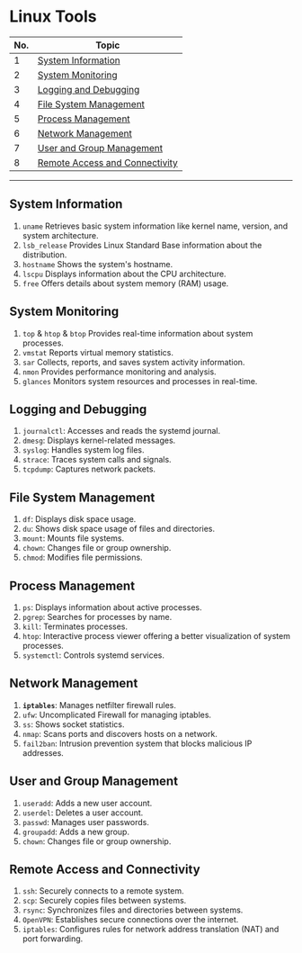 # Linux Tools

| No. | Topic                                             |
| --- | ------------------------------------------------- |
| 1   | [System Information](#system-information)         |
| 2   | [System Monitoring](#system-monitoring)           |
| 3   | [Logging and Debugging](#logging-and-debugging)   |
| 4   | [File System Management](#file-system-management) |
| 5   | [Process Management](#process-management)         |
| 6   | [Network Management](#network-management)         |
| 7   | [User and Group Management](#user-and-group-management) |
| 8   | [Remote Access and Connectivity](#remote-access-and-connectivity) |


-----------------------------------------------------------------------------

## System Information <a name="system-information"></a>
1. `uname` Retrieves basic system information like kernel name, version, and system architecture. 
2. `lsb_release` Provides Linux Standard Base information about the distribution.
3. `hostname` Shows the system's hostname.
4. `lscpu` Displays information about the CPU architecture.
5. `free` Offers details about system memory (RAM) usage.

## System Monitoring <a name="system-monitoring"></a>
1. `top` & `htop` & `btop` Provides real-time information about system processes. 
2. `vmstat` Reports virtual memory statistics.
3. `sar` Collects, reports, and saves system activity information.
4. `nmon` Provides performance monitoring and analysis.
5. `glances` Monitors system resources and processes in real-time.

## Logging and Debugging <a name="logging-and-debugging"></a>
1. `journalctl`: Accesses and reads the systemd journal.
2. `dmesg`: Displays kernel-related messages.
3. `syslog`: Handles system log files.
4. `strace`: Traces system calls and signals.
5. `tcpdump`: Captures network packets.

## File System Management <a name="file-system-management"></a>
1. `df`: Displays disk space usage.
2. `du`: Shows disk space usage of files and directories.
3. `mount`: Mounts file systems.
4. `chown`: Changes file or group ownership.
5. `chmod`: Modifies file permissions.

## Process Management <a name="process-management"></a>
1. `ps`: Displays information about active processes.
2. `pgrep`: Searches for processes by name.
3. `kill`: Terminates processes.
4. `htop`: Interactive process viewer offering a better visualization of system processes.
5. `systemctl`: Controls systemd services.

## Network Management <a name="network-management"></a>
1. **`iptables`**: Manages netfilter firewall rules.
2. `ufw`: Uncomplicated Firewall for managing iptables.
3. `ss`: Shows socket statistics.
4. `nmap`: Scans ports and discovers hosts on a network.
5. `fail2ban`: Intrusion prevention system that blocks malicious IP addresses.

## User and Group Management <a name="user-and-group-management"></a>
1. `useradd`: Adds a new user account.
2. `userdel`: Deletes a user account.
3. `passwd`: Manages user passwords.
4. `groupadd`: Adds a new group.
5. `chown`: Changes file or group ownership.

## Remote Access and Connectivity <a name="remote-access-and-connectivity"></a>
1. `ssh`: Securely connects to a remote system.
2. `scp`: Securely copies files between systems.
3. `rsync`: Synchronizes files and directories between systems.
4. `OpenVPN`: Establishes secure connections over the internet.
5. `iptables`: Configures rules for network address translation (NAT) and port forwarding.

<!-- Backup -->
<!-- ## System Information <a name="system-information"></a>

### These tools help users quickly gather essential information about the system, its configuration, and some resource utilization.

- ### `uname`
  Retrieves basic system information like kernel name, version, and system architecture.
  > `uname >a`
- ### `lsb_release`
  Provides Linux Standard Base information about the distribution.
  > `lsb_release >a`
- ### `hostname`
  Shows the system's hostname.
  > `hostname`
- ### `lscpu`
  Displays information about the CPU architecture.
  > `lscpu`
- ### `free`
  Offers details about system memory (RAM) usage.
  > `free >h`


## System Monitoring <a name="system-monitoring"></a>

### Tools for observing and analyzing system performance, resource utilization, and other vital metrics.

- ### `top` & `htop` & `btop`
  Provides real-time information about system processes.
- ### `vmstat`
  Reports virtual memory statistics.
- ### `sar`
  Collects, reports, and saves system activity information.
- ### `nmon`
  Provides performance monitoring and analysis.
- ### `glances`
   Monitors system resources and processes in real-time.

## Logging and Debugging <a name="logging-and-debugging"></a>

This section covers tools and techniques for managing system logs, tracking events, and diagnosing issues. Commonly used tools here include:

- ### `journalctl`
  Accesses and reads the systemd journal.
    > `journalctl -u nginx.service`
- ### `dmesg`
  Displays kernel-related messages.
    > `dmesg | grep -i error`
- ### `syslog`
  Handles system log files.
    > `tail -f /var/log/syslog`
- ### `strace`
  Traces system calls and signals.
    > `strace -p PID`
- ### `tcpdump`
  Captures network packets.
    > `tcpdump -i eth0`

## File System Management <a name="file-system-management"></a>

Tools dedicated to managing file systems, disk usage, and file permissions. Key utilities in this category:

- ### `df`
  Displays disk space usage.
    > `df -h`
- ### `du`
  Shows disk space usage of files and directories.
    > `du -sh /path/to/directory`
- ### `mount`
  Mounts file systems.
    > `mount /dev/sdb1 /mnt`
- ### `chown`
  Changes file or group ownership.
    > `chown user:group file.txt`
- ### `chmod`
  Modifies file permissions.
    > `chmod 644 file.txt`

## Process Management <a name="process-management"></a>

Focused on tools for controlling and monitoring processes on the system. Examples of tools in this category include:

- ### `ps`
  Displays information about active processes.
    > `ps aux`
- ### `pgrep`
  Searches for processes by name.
    > `pgrep firefox`
- ### `kill`
  Terminates processes.
    > `kill PID`
- ### `htop`
  Interactive process viewer offering a better visualization of system processes.
    > `htop`
- ### `systemctl`
  Controls systemd services.
    > `systemctl start nginx`

## Network Management <a name="network-management"></a>

This section encompasses tools and utilities for managing network configurations, monitoring connectivity, and enhancing security. Includes tools like:

- ### `iptables`
  Manages netfilter firewall rules.
    > `iptables -A INPUT -p tcp --dport 80 -j ACCEPT`
- ### `ufw`
  Uncomplicated Firewall for managing iptables.
    > `ufw allow ssh`
- ### `ss`
  Shows socket statistics.
    > `ss -tulw`
- ### `nmap`
  Scans ports and discovers hosts on a network.
    > `nmap 192.168.1.1`
- ### `fail2ban`
  Intrusion prevention system that blocks malicious IP addresses.
    > `fail2ban-client status`

## User and Group Management <a name="user-and-group-management"></a>

Tools for managing user accounts, groups, permissions, and access control. Commonly used tools here are:

- ### `useradd`
  Adds a new user account.
    > `useradd -m newusername`
- ### `userdel`
  Deletes a user account.
    > `userdel existingusername`
- ### `passwd`
  Manages user passwords.
    > `passwd username`
- ### `groupadd`
  Adds a new group.
    > `groupadd newgroup`
- ### `chown`
  Changes file or group ownership.
    > `chown user:group file.txt`

## Remote Access and Connectivity <a name="remote-access-and-connectivity"></a>

This section focuses on tools enabling remote access, SSH configurations, and maintaining network connectivity. Tools like:

- ### `ssh`
  Securely connects to a remote system.
    > `ssh username@remote_host`
- ### `scp`
  Securely copies files between systems.
    > `scp /path/to/local/file username@remote_host:/path/to/destination`
- ### `rsync`
  Synchronizes files and directories between systems.
    > `rsync -avz /path/to/source username@remote_host:/path/to/destination`
- ### `OpenVPN`
  Establishes secure connections over the internet.
    > `openvpn client.ovpn`
- ### `iptables`
  Configures rules for network address translation (NAT) and port forwarding.
    > `iptables -A INPUT -p tcp --dport 80 -j ACCEPT` -->